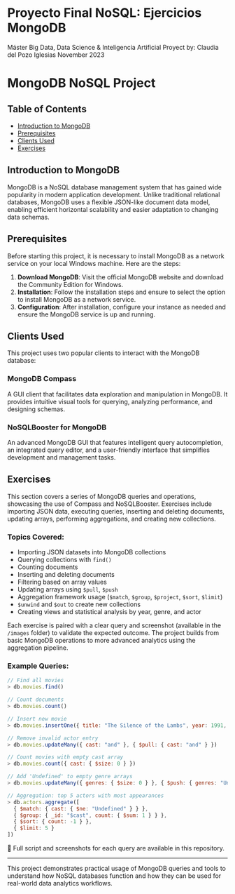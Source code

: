 # Proyecto Final NoSQL: Ejercicios MongoDB
Máster Big Data, Data Science & Inteligencia Artificial
Proyect by: Claudia del Pozo Iglesias
November 2023

# MongoDB NoSQL Project

## Table of Contents

* [Introduction to MongoDB](#introduction-to-mongodb)
* [Prerequisites](#prerequisites)
* [Clients Used](#clients-used)
* [Exercises](#exercises)

## Introduction to MongoDB

MongoDB is a NoSQL database management system that has gained wide popularity in modern application development. Unlike traditional relational databases, MongoDB uses a flexible JSON-like document data model, enabling efficient horizontal scalability and easier adaptation to changing data schemas.

## Prerequisites

Before starting this project, it is necessary to install MongoDB as a network service on your local Windows machine. Here are the steps:

1. **Download MongoDB**: Visit the official MongoDB website and download the Community Edition for Windows.
2. **Installation**: Follow the installation steps and ensure to select the option to install MongoDB as a network service.
3. **Configuration**: After installation, configure your instance as needed and ensure the MongoDB service is up and running.

## Clients Used

This project uses two popular clients to interact with the MongoDB database:

### MongoDB Compass

A GUI client that facilitates data exploration and manipulation in MongoDB. It provides intuitive visual tools for querying, analyzing performance, and designing schemas.

### NoSQLBooster for MongoDB

An advanced MongoDB GUI that features intelligent query autocompletion, an integrated query editor, and a user-friendly interface that simplifies development and management tasks.

## Exercises

This section covers a series of MongoDB queries and operations, showcasing the use of Compass and NoSQLBooster. Exercises include importing JSON data, executing queries, inserting and deleting documents, updating arrays, performing aggregations, and creating new collections.

### Topics Covered:

* Importing JSON datasets into MongoDB collections
* Querying collections with `find()`
* Counting documents
* Inserting and deleting documents
* Filtering based on array values
* Updating arrays using `$pull`, `$push`
* Aggregation framework usage (`$match`, `$group`, `$project`, `$sort`, `$limit`)
* `$unwind` and `$out` to create new collections
* Creating views and statistical analysis by year, genre, and actor

Each exercise is paired with a clear query and screenshot (available in the `/images` folder) to validate the expected outcome. The project builds from basic MongoDB operations to more advanced analytics using the aggregation pipeline.

### Example Queries:

```js
// Find all movies
> db.movies.find()

// Count documents
> db.movies.count()

// Insert new movie
> db.movies.insertOne({ title: "The Silence of the Lambs", year: 1991, cast: ["Anthony Hopkins", "Jodie Foster"], genres: ["Horror", "Crime"] })

// Remove invalid actor entry
> db.movies.updateMany({ cast: "and" }, { $pull: { cast: "and" } })

// Count movies with empty cast array
> db.movies.count({ cast: { $size: 0 } })

// Add 'Undefined' to empty genre arrays
> db.movies.updateMany({ genres: { $size: 0 } }, { $push: { genres: "Undefined" } })

// Aggregation: top 5 actors with most appearances
> db.actors.aggregate([
  { $match: { cast: { $ne: "Undefined" } } },
  { $group: { _id: "$cast", count: { $sum: 1 } } },
  { $sort: { count: -1 } },
  { $limit: 5 }
])
```

📁 Full script and screenshots for each query are available in this repository.

---

This project demonstrates practical usage of MongoDB queries and tools to understand how NoSQL databases function and how they can be used for real-world data analytics workflows.
